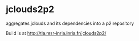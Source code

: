 jclouds2p2
==========

aggregates jclouds and its dependencies into a p2 repository

Build is at http://tla.msr-inria.inria.fr/jclouds2p2/
